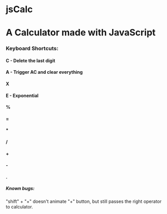 # jsCalc

<h1>A Calculator made with JavaScript</h1>

<div>
  <h3>Keyboard Shortcuts:</h3>
  <h4>C - Delete the last digit</h4>
  <h4>A - Trigger AC and clear everything</h4>
  <h4>X</h4>
  <h4>E - Exponential</h4>
  <h4>%</h4>
  <h4>=</h4>
  <h4>*</h4>
  <h4>/</h4>
  <h4>+</h4>
  <h4>-</h4>
  <h4>.</h4>
</div>


<h5>Known bugs: </h5>
"shift" + "+" doesn't animate "+" button, but still passes the right operator to calculator.
